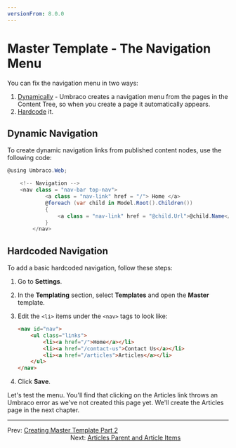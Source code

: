 ```yaml
---
versionFrom: 8.0.0
---
```

# Master Template - The Navigation Menu

You can fix the navigation menu in two ways:

1. [Dynamically](#dynamic-navigation) - Umbraco creates a navigation menu from the pages in the Content Tree, so when you create a page it automatically appears.
2. [Hardcode](#hardcoded-navigation) it.

## Dynamic Navigation

To create dynamic navigation links from published content nodes, use the following code:

```csharp
@using Umbraco.Web;

	<!-- Navigation -->
	<nav class = "nav-bar top-nav">
            <a class = "nav-link" href = "/"> Home </a>
            @foreach (var child in Model.Root().Children())
            {
                <a class = "nav-link" href = "@child.Url">@child.Name</a>
            }
        </nav>
```

## Hardcoded Navigation

To add a basic hardcoded navigation, follow these steps:

1. Go to **Settings**.
2. In the **Templating** section, select **Templates** and open the **Master** template.
3. Edit the `<li>` items under the `<nav>` tags to look like:
    
    ```html
    <nav id="nav">
        <ul class="links">
            <li><a href="/">Home</a></li>
            <li><a href="/contact-us">Contact Us</a></li>
            <li><a href="/articles">Articles</a></li>
        </ul>
    </nav>
    ```
4. Click **Save**.

Let's test the menu. You'll find that clicking on the Articles link throws an Umbraco error as we've not created this page yet. We'll create the Articles page in the next chapter.

---

Prev: [Creating Master Template Part 2](../Creating-Master-Template-Part-2)  &emsp; &emsp; &emsp; &emsp; &emsp; &emsp; &emsp; &emsp; &emsp; &emsp; &emsp; &emsp; &emsp; &emsp; &emsp; &emsp; &emsp; &emsp; &emsp; &emsp; &emsp; &emsp; Next: [Articles Parent and Article Items](../Articles-Parent-and-Article-Items)
